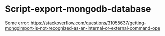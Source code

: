 # Script-export-mongodb-database
Some error: https://stackoverflow.com/questions/31055637/getting-mongoimport-is-not-recognized-as-an-internal-or-external-command-ope
